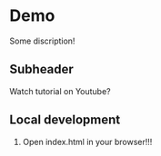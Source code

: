 # Demo

Some discription!

## Subheader

Watch tutorial on Youtube?

## Local development

1. Open index.html in your browser!!!
